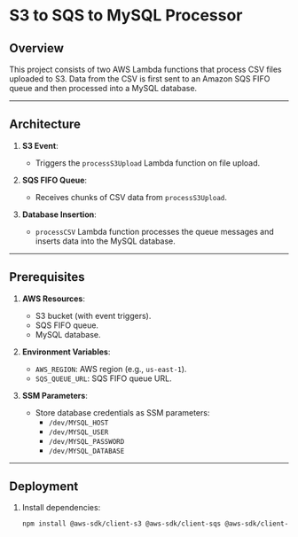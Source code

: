 # S3 to SQS to MySQL Processor

## Overview
This project consists of two AWS Lambda functions that process CSV files uploaded to S3. Data from the CSV is first sent to an Amazon SQS FIFO queue and then processed into a MySQL database.

---

## Architecture

1. **S3 Event**:
   - Triggers the `processS3Upload` Lambda function on file upload.
   
2. **SQS FIFO Queue**:
   - Receives chunks of CSV data from `processS3Upload`.

3. **Database Insertion**:
   - `processCSV` Lambda function processes the queue messages and inserts data into the MySQL database.

---

## Prerequisites

1. **AWS Resources**:
   - S3 bucket (with event triggers).
   - SQS FIFO queue.
   - MySQL database.

2. **Environment Variables**:
   - `AWS_REGION`: AWS region (e.g., `us-east-1`).
   - `SQS_QUEUE_URL`: SQS FIFO queue URL.

3. **SSM Parameters**:
   - Store database credentials as SSM parameters:
     - `/dev/MYSQL_HOST`
     - `/dev/MYSQL_USER`
     - `/dev/MYSQL_PASSWORD`
     - `/dev/MYSQL_DATABASE`

---

## Deployment

1. Install dependencies:
   ```bash
   npm install @aws-sdk/client-s3 @aws-sdk/client-sqs @aws-sdk/client-ssm csv-parser mysql2
